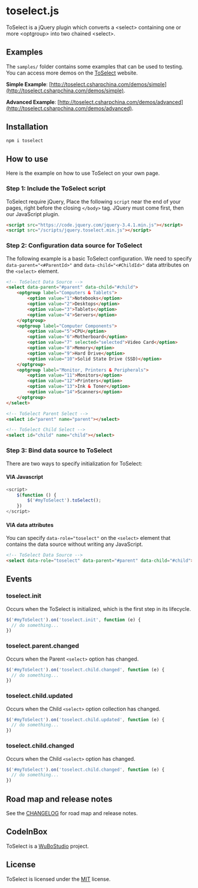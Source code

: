 # toselect.js
ToSelect is a jQuery plugin which converts a &#60;select&#62; containing one or more &#60;optgroup&#62; into two chained &#60;select&#62;. 

## Examples
The `samples/` folder contains some examples that can be used to testing. You can access more demos on the [ToSelect](http://toselect.csharpchina.com) website.

**Simple Example**: 
[http://toselect.csharpchina.com/demos/simple](http://toselect.csharpchina.com/demos/simple). 

**Advanced Example**: 
[http://toselect.csharpchina.com/demos/advanced](http://toselect.csharpchina.com/demos/advanced). 

## Installation
```HTML
npm i toselect
```

## How to use
Here is the example on how to use ToSelect on your own page.
### Step 1: Include the ToSelect script
ToSelect require jQuery, Place the following `script` near the end of your pages, right before the closing `</body>` tag. JQuery must come first, then our JavaScript plugin.
```HTML
<script src="https://code.jquery.com/jquery-3.4.1.min.js"></script>
<script src="/scripts/jquery.toselect.min.js"></script>
```
### Step 2: Configuration data source for ToSelect
The following example is a basic ToSelect configuration. We need to specify `data-parent="<#ParentId>"` and `data-child="<#ChildId>"` data attributes on the `<select>` element.
```HTML
<!-- ToSelect Data Source -->
<select data-parent="#parent" data-child="#child">
    <optgroup label="Computers & Tablets">
        <option value="1">Notebooks</option>
        <option value="2">Desktops</option>
        <option value="3">Tablets</option>
        <option value="4">Servers</option>
    </optgroup>
    <optgroup label="Computer Components">
        <option value="5">CPU</option>
        <option value="6">Motherboard</option>
        <option value="7" selected="selected">Video Card</option>
        <option value="8">Memory</option>
        <option value="9">Hard Drive</option>
        <option value="10">Solid State Drive (SSD)</option>
    </optgroup>
    <optgroup label="Monitor, Printers & Peripherals">
        <option value="11">Monitors</option>
        <option value="12">Printers</option>
        <option value="13">Ink & Toner</option>
        <option value="14">Scanners</option>
    </optgroup>
</select>

<!-- ToSelect Parent Select -->
<select id="parent" name="parent"></select>

<!-- ToSelect Child Select -->
<select id="child" name="child"></select>
```
### Step 3: Bind data source to ToSelect
There are two ways to specify initialization for ToSelect:
#### VIA Javascript
```JavaScript
<script>
    $(function () {
        $('#myToSelect').toSelect();
    })
</script>
```
#### VIA data attributes
You can specify `data-role="toselect"` on the `<select>` element that contains the data source without writing any JavaScript.
```HTML
<!-- ToSelect Data Source -->
<select data-role="toselect" data-parent="#parent" data-child="#child">...</select>
```

## Events
### toselect.init
Occurs when the ToSelect is initialized, which is the first step in its lifecycle.
```JavaScript
$('#myToSelect').on('toselect.init', function (e) {
  // do something...
})
```
### toselect.parent.changed
Occurs when the Parent `<select>` option has changed.
```JavaScript
$('#myToSelect').on('toselect.child.changed', function (e) {
  // do something...
})
```
### toselect.child.updated
Occurs when the Child `<select>` option collection has changed.
```JavaScript
$('#myToSelect').on('toselect.child.updated', function (e) {
  // do something...
})
```
### toselect.child.changed
Occurs when the Child `<select>` option has changed.
```JavaScript
$('#myToSelect').on('toselect.child.changed', function (e) {
  // do something...
})
```

## Road map and release notes
See the [CHANGELOG](CHANGELOG.md) for road map and release notes.

## CodeInBox
ToSelect is a [WuBoStudio](http://www.csharpchina.com) project.

## License
ToSelect is licensed under the [MIT](LICENSE) license.
